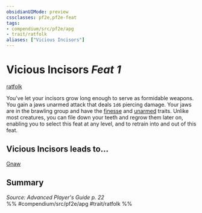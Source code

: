 ```yaml
---
obsidianUIMode: preview
cssclasses: pf2e,pf2e-feat
tags:
- compendium/src/pf2e/apg
- trait/ratfolk
aliases: ["Vicious Incisors"]
---
```

# Vicious Incisors  *Feat 1*  
[ratfolk](rules/traits/ratfolk-b1.md "Ratfolk Ancestry & Heritage Trait")  


You've let your incisors grow long enough to serve as formidable weapons. You gain a jaws unarmed attack that deals `1d6` piercing damage. Your jaws are in the brawling group and have the [finesse](rules/traits/finesse.md "Finesse Weapon Trait") and [unarmed](rules/traits/unarmed.md "Unarmed Weapon Trait") traits. Unlike most creatures, you can file down your teeth and regrow them later on, enabling you to select this feat at any level, and to retrain into and out of this feat.

## Vicious Incisors leads to...

[Gnaw](compendium/feats/gnaw-loag.md)

## Summary

*Source: Advanced Player's Guide p. 22*  
%% #compendium/src/pf2e/apg #trait/ratfolk %%